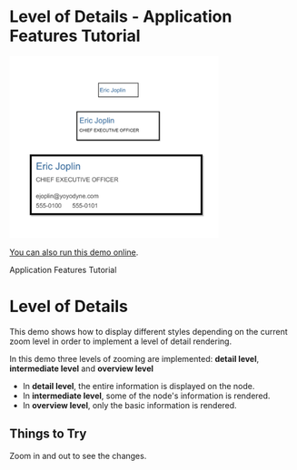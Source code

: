 # Level of Details - Application Features Tutorial

<img src="../../resources/image/tutorial3step16.png" alt="demo-thumbnail" height="320"/>

[You can also run this demo online](https://live.yworks.com/demos/03-tutorial-application-features/level-of-detail-style/index.html).

Application Features Tutorial

# Level of Details

This demo shows how to display different styles depending on the current zoom level in order to implement a level of detail rendering.

In this demo three levels of zooming are implemented: **detail level**, **intermediate level** and **overview level**

- In **detail level**, the entire information is displayed on the node.
- In **intermediate level**, some of the node's information is rendered.
- In **overview level**, only the basic information is rendered.

## Things to Try

Zoom in and out to see the changes.
